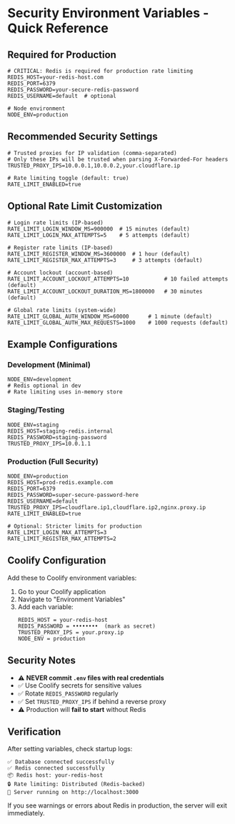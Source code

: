 # Security Environment Variables - Quick Reference

## Required for Production

```env
# CRITICAL: Redis is required for production rate limiting
REDIS_HOST=your-redis-host.com
REDIS_PORT=6379
REDIS_PASSWORD=your-secure-redis-password
REDIS_USERNAME=default  # optional

# Node environment
NODE_ENV=production
```

## Recommended Security Settings

```env
# Trusted proxies for IP validation (comma-separated)
# Only these IPs will be trusted when parsing X-Forwarded-For headers
TRUSTED_PROXY_IPS=10.0.0.1,10.0.0.2,your.cloudflare.ip

# Rate limiting toggle (default: true)
RATE_LIMIT_ENABLED=true
```

## Optional Rate Limit Customization

```env
# Login rate limits (IP-based)
RATE_LIMIT_LOGIN_WINDOW_MS=900000  # 15 minutes (default)
RATE_LIMIT_LOGIN_MAX_ATTEMPTS=5    # 5 attempts (default)

# Register rate limits (IP-based)
RATE_LIMIT_REGISTER_WINDOW_MS=3600000  # 1 hour (default)
RATE_LIMIT_REGISTER_MAX_ATTEMPTS=3     # 3 attempts (default)

# Account lockout (account-based)
RATE_LIMIT_ACCOUNT_LOCKOUT_ATTEMPTS=10           # 10 failed attempts (default)
RATE_LIMIT_ACCOUNT_LOCKOUT_DURATION_MS=1800000   # 30 minutes (default)

# Global rate limits (system-wide)
RATE_LIMIT_GLOBAL_AUTH_WINDOW_MS=60000      # 1 minute (default)
RATE_LIMIT_GLOBAL_AUTH_MAX_REQUESTS=1000    # 1000 requests (default)
```

## Example Configurations

### Development (Minimal)
```env
NODE_ENV=development
# Redis optional in dev
# Rate limiting uses in-memory store
```

### Staging/Testing
```env
NODE_ENV=staging
REDIS_HOST=staging-redis.internal
REDIS_PASSWORD=staging-password
TRUSTED_PROXY_IPS=10.0.1.1
```

### Production (Full Security)
```env
NODE_ENV=production
REDIS_HOST=prod-redis.example.com
REDIS_PORT=6379
REDIS_PASSWORD=super-secure-password-here
REDIS_USERNAME=default
TRUSTED_PROXY_IPS=cloudflare.ip1,cloudflare.ip2,nginx.proxy.ip
RATE_LIMIT_ENABLED=true

# Optional: Stricter limits for production
RATE_LIMIT_LOGIN_MAX_ATTEMPTS=3
RATE_LIMIT_REGISTER_MAX_ATTEMPTS=2
```

## Coolify Configuration

Add these to Coolify environment variables:

1. Go to your Coolify application
2. Navigate to "Environment Variables"
3. Add each variable:
   ```
   REDIS_HOST = your-redis-host
   REDIS_PASSWORD = ••••••••  (mark as secret)
   TRUSTED_PROXY_IPS = your.proxy.ip
   NODE_ENV = production
   ```

## Security Notes

- ⚠️ **NEVER commit `.env` files with real credentials**
- ✅ Use Coolify secrets for sensitive values
- ✅ Rotate `REDIS_PASSWORD` regularly
- ✅ Set `TRUSTED_PROXY_IPS` if behind a reverse proxy
- ⚠️ Production will **fail to start** without Redis

## Verification

After setting variables, check startup logs:

```
✅ Database connected successfully
✅ Redis connected successfully
📦 Redis host: your-redis-host
🔒 Rate limiting: Distributed (Redis-backed)
🚀 Server running on http://localhost:3000
```

If you see warnings or errors about Redis in production, the server will exit immediately.
